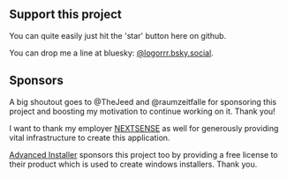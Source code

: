 ## Support this project

You can quite easily just hit the 'star' button here on github.

You can drop me a line at bluesky: [@logorrr.bsky.social](https://bsky.app/profile/logorrr.bsky.social).

## Sponsors 

A big shoutout goes to @TheJeed and @raumzeitfalle for sponsoring this project and boosting my motivation to continue
working on it. Thank you!

I want to thank my employer [NEXTSENSE](https://www.nextsense-worldwide.com/) as well for generously providing vital infrastructure to create this application.

[Advanced Installer](https://www.advancedinstaller.com) sponsors this project too by providing a free license to their
product which is used to create windows installers. Thank you.
